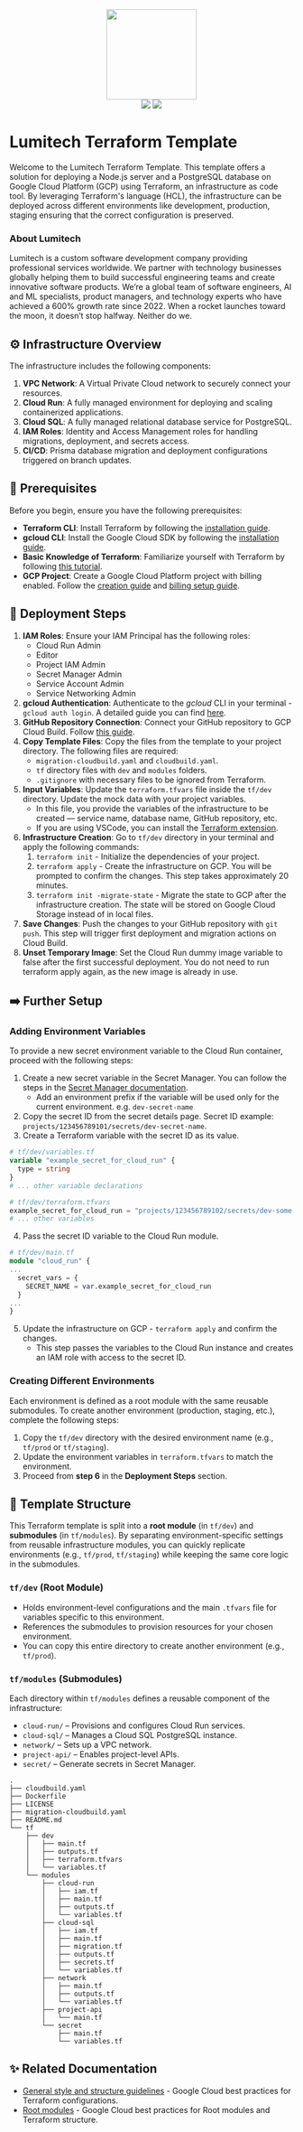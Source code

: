 <div align="center">
 <img height="160" src="https://github.com/user-attachments/assets/2ab91ccf-ce8e-4f2e-94a8-347e53746e5b" />
<div>
 <img src="https://img.shields.io/github/license/lumitech-co/lumitech-terraform-template?style=flat" />
 <img src="https://img.shields.io/badge/maintenance-active-blue?style=flat" />
</div>
</div>

# Lumitech Terraform Template 
Welcome to the Lumitech Terraform Template. This template offers a solution for deploying a Node.js server and a PostgreSQL database on Google Cloud Platform (GCP) using Terraform, an infrastructure as code tool. By leveraging Terraform's language (HCL), the infrastructure can be deployed across different environments like development, production, staging ensuring that the correct configuration is preserved.

### About Lumitech
Lumitech is a custom software development company providing professional services worldwide. We partner with technology businesses globally helping them to build successful engineering teams and create innovative software products. We’re a global team of software engineers, AI and ML specialists, product managers, and technology experts who have achieved a 600% growth rate since 2022. When a rocket launches toward the moon, it doesn’t stop halfway. Neither do we.

## ⚙ Infrastructure Overview

The infrastructure includes the following components:

1. **VPC Network**: A Virtual Private Cloud network to securely connect your resources.
2. **Cloud Run**: A fully managed environment for deploying and scaling containerized applications.
3. **Cloud SQL**: A fully managed relational database service for PostgreSQL.
4. **IAM Roles**: Identity and Access Management roles for handling migrations, deployment, and secrets access.
5. **CI/CD**: Prisma database migration and deployment configurations triggered on branch updates.

## 📝 Prerequisites

Before you begin, ensure you have the following prerequisites:

- **Terraform CLI**: Install Terraform by following the [installation guide](https://developer.hashicorp.com/terraform/install).
- **gcloud CLI**: Install the Google Cloud SDK by following the [installation guide](https://cloud.google.com/sdk/docs/install).
- **Basic Knowledge of Terraform**: Familiarize yourself with Terraform by following [this tutorial](https://developer.hashicorp.com/terraform/tutorials/docker-get-started).
- **GCP Project**: Create a Google Cloud Platform project with billing enabled. Follow the [creation guide](https://developers.google.com/workspace/guides/create-project#project) and [billing setup guide](https://developers.google.com/workspace/guides/create-project#billing).

## 🚀 Deployment Steps

1. **IAM Roles**: Ensure your IAM Principal has the following roles:
    - Cloud Run Admin
    - Editor
    - Project IAM Admin
    - Secret Manager Admin
    - Service Account Admin
    - Service Networking Admin
2. **gcloud Authentication**: Authenticate to the _gcloud_ CLI in your terminal - `gcloud auth login`. A detailed guide you can find [here](https://cloud.google.com/docs/authentication/gcloud#local).
3. **GitHub Repository Connection**: Connect your GitHub repository to GCP Cloud Build. Follow [this guide](https://cloud.google.com/build/docs/automating-builds/github/connect-repo-github?generation=1st-gen#connecting_a_github_repository).
4. **Copy Template Files**:  Copy the files from the template to your project directory. The following files are required:
    - `migration-cloudbuild.yaml` and `cloudbuild.yaml`.
    - `tf` directory files with `dev` and `modules` folders.
    - `.gitignore` with necessary files to be ignored from Terraform.
5. **Input Variables**: Update the `terraform.tfvars` file inside the `tf/dev` directory. Update the mock data with your project variables.
    - In this file, you provide the variables of the infrastructure to be created — service name, database name, GitHub repository, etc.
    - If you are using VSCode, you can install the [Terraform extension](https://marketplace.visualstudio.com/items?itemName=HashiCorp.terraform). 
6. **Infrastructure Creation**: Go to `tf/dev` directory in your terminal and apply the following commands:
    1. `terraform init` - Initialize the dependencies of your project.
    2. `terraform apply` - Create the infrastructure on GCP. You will be prompted to confirm the changes. This step takes approximately 20 minutes.
    3. `terraform init -migrate-state` - Migrate the state to GCP after the infrastructure creation. The state will be stored on Google Cloud Storage instead of in local files.
7. **Save Changes**: Push the changes to your GitHub repository with `git push`. This step will trigger first deployment and migration actions on Cloud Build.
8. **Unset Temporary Image**: Set the Cloud Run dummy image variable to false after the first successful deployment. You do not need to run terraform apply again, as the new image is already in use.

## ➡️ Further Setup
### Adding Environment Variables
To provide a new secret environment variable to the Cloud Run container, proceed with the following steps:
1. Create a new secret variable in the Secret Manager. You can follow the steps in the [Secret Manager documentation](https://cloud.google.com/secret-manager/docs/creating-and-accessing-secrets#create-a-secret).
    - Add an environment prefix if the variable will be used only for the current environment. e.g. `dev-secret-name`
2. Copy the secret ID from the secret details page. Secret ID example: `projects/123456789101/secrets/dev-secret-name`.
3. Create a Terraform variable with the secret ID as its value.
```terraform
# tf/dev/variables.tf
variable "example_secret_for_cloud_run" {
  type = string
}
# ... other variable declarations
```
```terraform
# tf/dev/terraform.tfvars
example_secret_for_cloud_run = "projects/123456789102/secrets/dev-some-secret"
# ... other variables
```
4. Pass the secret ID variable to the Cloud Run module.
```terraform
# tf/dev/main.tf
module "cloud_run" {
...
  secret_vars = {
    SECRET_NAME = var.example_secret_for_cloud_run
  }
...
}
```
5. Update the infrastructure on GCP - `terraform apply` and confirm the changes.
    - This step passes the variables to the Cloud Run instance and creates an IAM role with access to the secret ID.

### Creating Different Environments
Each environment is defined as a root module with the same reusable submodules.
To create another environment (production, staging, etc.), complete the following steps:
1. Copy the `tf/dev` directory with the desired environment name (e.g., `tf/prod` or `tf/staging`).
2. Update the environment variables in `terraform.tfvars` to match the environment.
3. Proceed from **step 6** in the **Deployment Steps** section.


## 📂 Template Structure

This Terraform template is split into a **root module** (in `tf/dev`) and **submodules** (in `tf/modules`). By separating environment-specific settings from reusable infrastructure modules, you can quickly replicate environments (e.g., `tf/prod`, `tf/staging`) while keeping the same core logic in the submodules.

### `tf/dev` (Root Module)

- Holds environment-level configurations and the main `.tfvars` file for variables specific to this environment.
- References the submodules to provision resources for your chosen environment.
- You can copy this entire directory to create another environment (e.g., `tf/prod`).

### `tf/modules` (Submodules)

Each directory within `tf/modules` defines a reusable component of the infrastructure:

- `cloud-run/` – Provisions and configures Cloud Run services.  
- `cloud-sql/` – Manages a Cloud SQL PostgreSQL instance.  
- `network/` – Sets up a VPC network.  
- `project-api/` – Enables project-level APIs.
- `secret/` – Generate secrets in Secret Manager.

```
.
├── cloudbuild.yaml
├── Dockerfile
├── LICENSE
├── migration-cloudbuild.yaml
├── README.md
└── tf
    ├── dev
    │   ├── main.tf
    │   ├── outputs.tf
    │   ├── terraform.tfvars
    │   └── variables.tf
    └── modules
        ├── cloud-run
        │   ├── iam.tf
        │   ├── main.tf
        │   ├── outputs.tf
        │   └── variables.tf
        ├── cloud-sql
        │   ├── iam.tf
        │   ├── main.tf
        │   ├── migration.tf
        │   ├── outputs.tf
        │   ├── secrets.tf
        │   └── variables.tf
        ├── network
        │   ├── main.tf
        │   ├── outputs.tf
        │   └── variables.tf
        ├── project-api
        │   └── main.tf
        └── secret
            ├── main.tf
            └── variables.tf

```

## ✨ Related Documentation
- [General style and structure guidelines](https://cloud.google.com/docs/terraform/best-practices/general-style-structure) - Google Cloud best practices for Terraform configurations.
- [Root modules](https://cloud.google.com/docs/terraform/best-practices/root-modules) - Google Cloud best practices for Root modules and Terraform structure.
